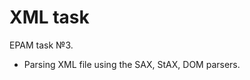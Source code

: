 XML task
========================

EPAM task №3.

* Parsing XML file using the SAX, StAX, DOM parsers.